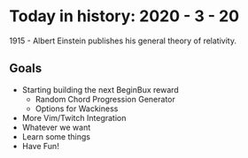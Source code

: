 Today in history: 2020 - 3 - 20
===============================

1915 - Albert Einstein publishes
his general theory of relativity.

Goals
-----

- Starting building the next BeginBux reward
  - Random Chord Progression Generator
  - Options for Wackiness
- More Vim/Twitch Integration
- Whatever we want
- Learn some things
- Have Fun!

